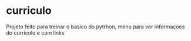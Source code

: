 # curriculo

Projeto feito para treinar o basico do pytrhon, menu para ver informaçoes do curricolo e com links
